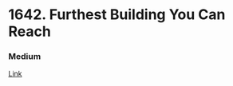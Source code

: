 # 1642. Furthest Building You Can Reach
### Medium

[Link](https://leetcode.com/problems/furthest-building-you-can-reach/)
